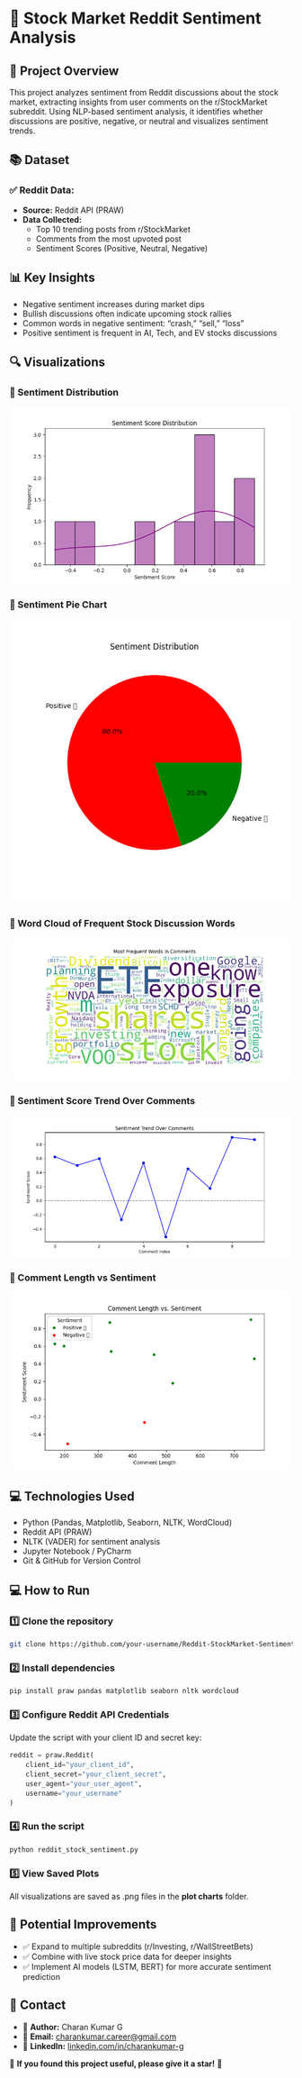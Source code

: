# 🌚 Stock Market Reddit Sentiment Analysis

## 🚀 Project Overview

This project analyzes sentiment from Reddit discussions about the stock market, extracting insights from user comments on the r/StockMarket subreddit. Using NLP-based sentiment analysis, it identifies whether discussions are positive, negative, or neutral and visualizes sentiment trends.

## 📚 Dataset

### ✅ Reddit Data:

- **Source:** Reddit API (PRAW)
- **Data Collected:**
  - Top 10 trending posts from r/StockMarket
  - Comments from the most upvoted post
  - Sentiment Scores (Positive, Neutral, Negative)

## 📊 Key Insights

- Negative sentiment increases during market dips
- Bullish discussions often indicate upcoming stock rallies
- Common words in negative sentiment: “crash,” “sell,” “loss”
- Positive sentiment is frequent in AI, Tech, and EV stocks discussions

## 🔍 Visualizations

### 📌 Sentiment Distribution
[![Sentiment Distribution](plot%20charts/sentiment_histogram.png)](plot%20charts/sentiment_histogram.png)

### 📌 Sentiment Pie Chart
[![Sentiment Pie Chart](plot%20charts/sentiment_pie_chart.png)](plot%20charts/sentiment_pie_chart.png)

### 📌 Word Cloud of Frequent Stock Discussion Words
[![Word Cloud](plot%20charts/wordcloud.png)](plot%20charts/wordcloud.png)

### 📌 Sentiment Score Trend Over Comments
[![Sentiment Trend](plot%20charts/sentiment_trend.png)](plot%20charts/sentiment_trend.png)

### 📌 Comment Length vs Sentiment
[![Comment Length vs Sentiment](plot%20charts/comment_length_vs_sentiment.png)](plot%20charts/comment_length_vs_sentiment.png)

## 💻 Technologies Used

- Python (Pandas, Matplotlib, Seaborn, NLTK, WordCloud)
- Reddit API (PRAW)
- NLTK (VADER) for sentiment analysis
- Jupyter Notebook / PyCharm
- Git & GitHub for Version Control

## 💻 How to Run

### 1️⃣ Clone the repository

```bash
git clone https://github.com/your-username/Reddit-StockMarket-Sentiment.git
```

### 2️⃣ Install dependencies

```bash
pip install praw pandas matplotlib seaborn nltk wordcloud
```

### 3️⃣ Configure Reddit API Credentials

Update the script with your client ID and secret key:

```python
reddit = praw.Reddit(
    client_id="your_client_id",
    client_secret="your_client_secret",
    user_agent="your_user_agent",
    username="your_username"
)
```

### 4️⃣ Run the script

```bash
python reddit_stock_sentiment.py
```

### 5️⃣ View Saved Plots

All visualizations are saved as .png files in the **plot charts** folder.

## 📌 Potential Improvements

- ✅ Expand to multiple subreddits (r/Investing, r/WallStreetBets)
- ✅ Combine with live stock price data for deeper insights
- ✅ Implement AI models (LSTM, BERT) for more accurate sentiment prediction

## 📢 Contact

- 🌚 **Author:** Charan Kumar G
- 📩 **Email:** [charankumar.career@gmail.com](mailto\:charankumar.career@gmail.com)
- 🔗 **LinkedIn:** [linkedin.com/in/charankumar-g](https://linkedin.com/in/charankumar-g)

🌟 **If you found this project useful, please give it a star!** 🌟


